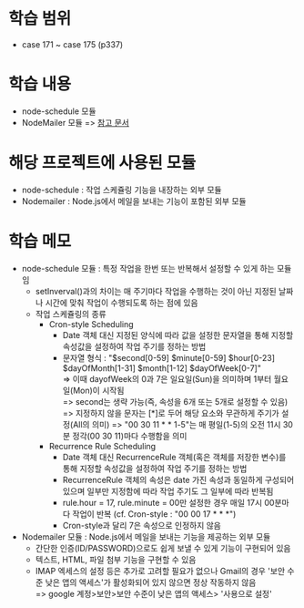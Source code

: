 # 학습 범위 
- case 171 ~ case 175 (p337)

# 학습 내용
- node-schedule 모듈
- NodeMailer 모듈 => <a href="https://nodemailer.com/message/attachments/">참고 문서</a>

# 해당 프로젝트에 사용된 모듈
- node-schedule : 작업 스케쥴링 기능을 내장하는 외부 모듈
- Nodemailer : Node.js에서 메일을 보내는 기능이 포함된 외부 모듈
# 학습 메모
- node-schedule 모듈 : 특정 작업을 한번 또는 반복해서 설정할 수 있게 하는 모듈임
    - setInverval()과의 차이는 매 주기마다 작업을 수행하는 것이 아닌 지정된 날짜나 시간에 맞춰 작업이 수행되도록 하는 점에 있음
    - 작업 스케쥴링의 종류
        - Cron-style Scheduling
            - Date 객체 대신 지정된 양식에 따라 값을 설정한 문자열을 통해 지정할 속성값을 설정하여 작업 주기를 정하는 방법
            - 문자열 형식 : "$second[0-59] $minute[0-59] $hour[0-23] $dayOfMonth[1-31] $month[1-12] $dayOfWeek[0-7]" <br>
                => 이때 dayofWeek의 0과 7은 일요일(Sun)을 의미하며 1부터 월요일(Mon)이 시작됨 <br>
                => second는 생략 가능(즉, 속성을 6개 또는 5개로 설정할 수 있음)
                => 지정하지 않을 문자는 [*]로 두어 해당 요소와 무관하게 주기가 설정(All의 의미)
                => "00 30 11 * * 1-5"는 매 평일(1-5)의 오전 11시 30분 정각(00 30 11)마다 수행함을 의미
        - Recurrence Rule Scheduling
            - Date 객체 대신 RecurrenceRule 객체(혹은 객체를 저장한 변수)를 통해 지정할 속성값을 설정하여 작업 주기를 정하는 방법
            - RecurrenceRule 객체의 속성은 date 가진 속성과 동일하게 구성되어 있으며 일부만 지정함에 따라 작업 주기도 그 일부에 따라 반복됨
            - rule.hour = 17, rule.minute = 00만 설정한 경우 매일 17시 00분마다 작업이 반복 (cf. Cron-style : "00 00 17 * * *")
            - Cron-style과 달리 7은 속성으로 인정하지 않음
- Nodemailer 모듈 : Node.js에서 메일을 보내는 기능을 제공하는 외부 모듈
    - 간단한 인증(ID/PASSWORD)으로도 쉽게 보낼 수 있게 기능이 구현되어 있음
    - 텍스트, HTML, 파일 첨부 기능을 구현할 수 있음
    - IMAP 엑세스의 설정 등은 추가로 고려할 필요가 없으나 Gmail의 경우 '보안 수준 낮은 앱의 액세스'가 활성화되어 있지 않으면 정상 작동하지 않음 <br>
        => google 계정>보안>보안 수준이 낮은 앱의 액세스> '사용으로 설정'
